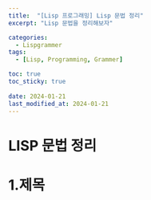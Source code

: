 ```yaml
---
title:  "[Lisp 프로그래밍] Lisp 문법 정리"
excerpt: "Lisp 문법을 정리해보자"

categories:
  - Lispgrammer
tags:
  - [Lisp, Programming, Grammer]

toc: true
toc_sticky: true
 
date: 2024-01-21
last_modified_at: 2024-01-21
---
```



# LISP 문법 정리

1.제목
=============